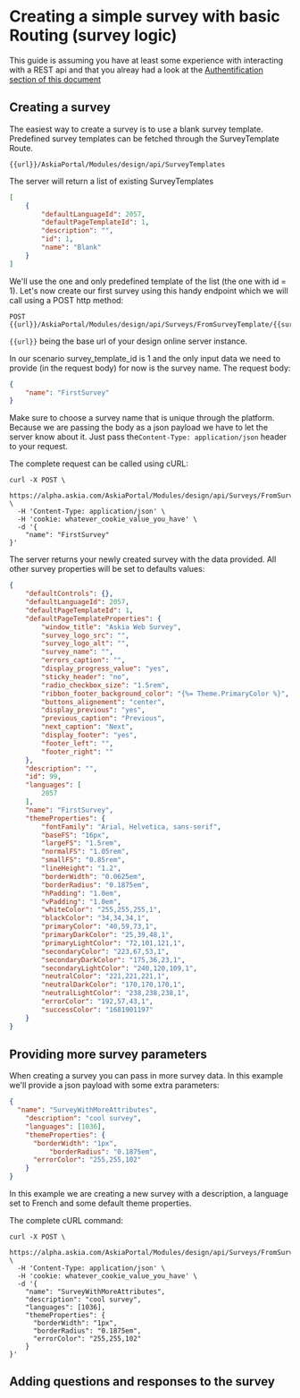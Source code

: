 # Creating a simple survey with basic Routing (survey logic)

This guide is assuming you have at least some experience with interacting with a REST api and that you alreay had a look at the [Authentification section of this document](intro-authentification.md)

## Creating a survey

The easiest way to create a survey is to use a blank survey template. Predefined survey templates can be fetched through the SurveyTemplate Route.

```
{{url}}/AskiaPortal/Modules/design/api/SurveyTemplates

```
The server will return a list of existing SurveyTemplates
```json
[
    {
        "defaultLanguageId": 2057,
        "defaultPageTemplateId": 1,
        "description": "",
        "id": 1,
        "name": "Blank"
    }
]
```

We'll use the one and only predefined template of the list (the one with id = 1).
Let's now create our first survey using this handy endpoint which we will call using a POST http method:

```
POST {{url}}/AskiaPortal/Modules/design/api/Surveys/FromSurveyTemplate/{{survey_template_id}}
```

`{{url}}` being the base url of your design online server instance.

In our scenario survey_template_id is 1 and the only input data we need to provide (in the request body) for now is the survey name. The request body:

```json
{
	"name": "FirstSurvey"
}
```
Make sure to choose a survey name that is unique through the platform.  
Because we are passing the body as a json payload we have to let the server know about it. Just pass the`Content-Type: application/json` header to your request.

The complete request can be called using cURL:

```shell
curl -X POST \
  https://alpha.askia.com/AskiaPortal/Modules/design/api/Surveys/FromSurveyTemplate/1 \
  -H 'Content-Type: application/json' \
  -H 'cookie: whatever_cookie_value_you_have' \
  -d '{
	"name": "FirstSurvey"
}'
```

The server returns your newly created survey with the data provided. All other survey properties will be set to defaults values:

```json
{
    "defaultControls": {},
    "defaultLanguageId": 2057,
    "defaultPageTemplateId": 1,
    "defaultPageTemplateProperties": {
        "window_title": "Askia Web Survey",
        "survey_logo_src": "",
        "survey_logo_alt": "",
        "survey_name": "",
        "errors_caption": "",
        "display_progress_value": "yes",
        "sticky_header": "no",
        "radio_checkbox_size": "1.5rem",
        "ribbon_footer_background_color": "{%= Theme.PrimaryColor %}",
        "buttons_alignement": "center",
        "display_previous": "yes",
        "previous_caption": "Previous",
        "next_caption": "Next",
        "display_footer": "yes",
        "footer_left": "",
        "footer_right": ""
    },
    "description": "",
    "id": 99,
    "languages": [
        2057
    ],
    "name": "FirstSurvey",
    "themeProperties": {
        "fontFamily": "Arial, Helvetica, sans-serif",
        "baseFS": "16px",
        "largeFS": "1.5rem",
        "normalFS": "1.05rem",
        "smallFS": "0.85rem",
        "lineHeight": "1.2",
        "borderWidth": "0.0625em",
        "borderRadius": "0.1875em",
        "hPadding": "1.0em",
        "vPadding": "1.0em",
        "whiteColor": "255,255,255,1",
        "blackColor": "34,34,34,1",
        "primaryColor": "40,59,73,1",
        "primaryDarkColor": "25,39,48,1",
        "primaryLightColor": "72,101,121,1",
        "secondaryColor": "223,67,53,1",
        "secondaryDarkColor": "175,36,23,1",
        "secondaryLightColor": "240,120,109,1",
        "neutralColor": "221,221,221,1",
        "neutralDarkColor": "170,170,170,1",
        "neutralLightColor": "238,238,238,1",
        "errorColor": "192,57,43,1",
        "successColor": "1681901197"
    }
}
```

## Providing more survey parameters  

When creating a survey you can pass in more survey data. In  this example we'll provide a json payload with some extra parameters:

```json
{
  "name": "SurveyWithMoreAttributes",
	"description": "cool survey",
	"languages": [1036],
	"themeProperties": {
	  "borderWidth": "1px",
    	  "borderRadius": "0.1875em",
	  "errorColor": "255,255,102"
	}
}
```

In this example we are creating a new survey with a description, a language set to French and some default theme properties.

The complete cURL command:
```shell
curl -X POST \
  https://alpha.askia.com/AskiaPortal/Modules/design/api/Surveys/FromSurveyTemplate/1 \
  -H 'Content-Type: application/json' \
  -H 'cookie: whatever_cookie_value_you_have' \
  -d '{
	"name": "SurveyWithMoreAttributes",
	"description": "cool survey",
	"languages": [1036],
	"themeProperties": {
	  "borderWidth": "1px",
      "borderRadius": "0.1875em",
	  "errorColor": "255,255,102"
	}
}'
```

## Adding questions and responses to the survey
